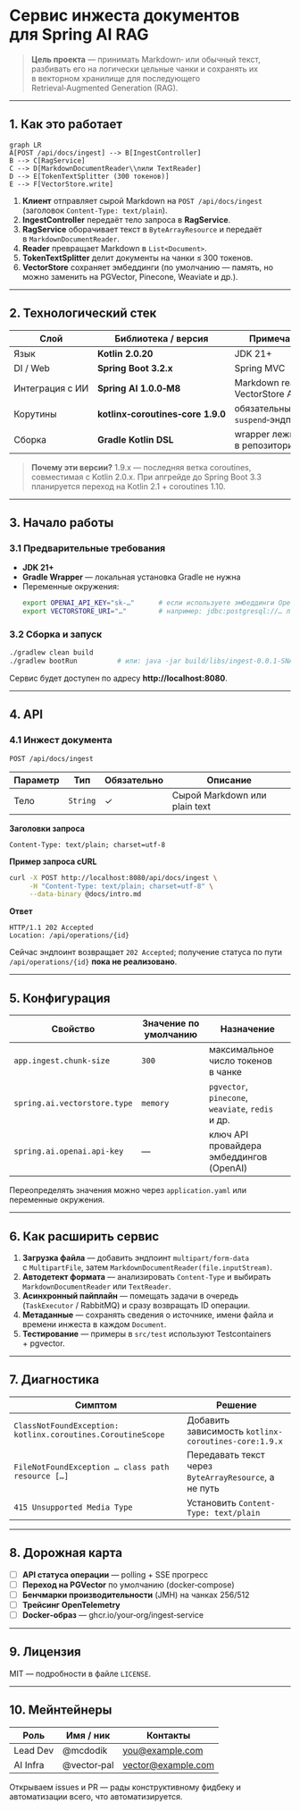 # Сервис инжеста документов для Spring AI RAG

> **Цель проекта** — принимать Markdown‑ или обычный текст, разбивать его на логически цельные чанки и сохранять их в векторном хранилище для последующего Retrieval‑Augmented Generation (RAG).

---

## 1. Как это работает

```mermaid
graph LR
A[POST /api/docs/ingest] --> B[IngestController]
B --> C[RagService]
C --> D[MarkdownDocumentReader\\nили TextReader]
D --> E[TokenTextSplitter (300 токенов)]
E --> F[VectorStore.write]
```

1. **Клиент** отправляет сырой Markdown на `POST /api/docs/ingest` (заголовок `Content‑Type: text/plain`).
2. **IngestController** передаёт тело запроса в **RagService**.
3. **RagService** оборачивает текст в `ByteArrayResource` и передаёт в `MarkdownDocumentReader`.
4. **Reader** превращает Markdown в `List<Document>`.
5. **TokenTextSplitter** делит документы на чанки ≤ 300 токенов.
6. **VectorStore** сохраняет эмбеддинги (по умолчанию — память, но можно заменить на PGVector, Pinecone, Weaviate и др.).

---

## 2. Технологический стек

| Слой              | Библиотека / версия                 | Примечание                                 |
|-------------------|--------------------------------------|--------------------------------------------|
| Язык              | **Kotlin 2.0.20**                   | JDK 21+                                    |
| DI / Web          | **Spring Boot 3.2.x**               | Spring MVC                                 |
| Интеграция с ИИ   | **Spring AI 1.0.0‑M8**              | Markdown reader, VectorStore API           |
| Корутины          | **kotlinx‑coroutines‑core 1.9.0**   | обязательны для `suspend`‑эндпоинтов       |
| Сборка            | **Gradle Kotlin DSL**               | wrapper лежит в репозитории                |

> **Почему эти версии?** 1.9.x — последняя ветка coroutines, совместимая с Kotlin 2.0.x. При апгрейде до Spring Boot 3.3 планируется переход на Kotlin 2.1 + coroutines 1.10.

---

## 3. Начало работы

### 3.1 Предварительные требования

* **JDK 21+**
* **Gradle Wrapper** — локальная установка Gradle не нужна
* Переменные окружения:
  ```bash
  export OPENAI_API_KEY="sk‑…"      # если используете эмбеддинги OpenAI
  export VECTORSTORE_URI="…"        # например: jdbc:postgresql://… либо pinecone://…
  ```

### 3.2 Сборка и запуск

```bash
./gradlew clean build
./gradlew bootRun          # или: java -jar build/libs/ingest-0.0.1-SNAPSHOT.jar
```

Сервис будет доступен по адресу **http://localhost:8080**.

---

## 4. API

### 4.1 Инжест документа

`POST /api/docs/ingest`

| Параметр | Тип      | Обязательно | Описание                        |
|----------|----------|-------------|---------------------------------|
| Тело     | `String` | ✓           | Сырой Markdown или plain text   |

**Заголовки запроса**

```
Content-Type: text/plain; charset=utf-8
```

**Пример запроса cURL**

```bash
curl -X POST http://localhost:8080/api/docs/ingest \
     -H "Content-Type: text/plain; charset=utf-8" \
     --data-binary @docs/intro.md
```

**Ответ**

```
HTTP/1.1 202 Accepted
Location: /api/operations/{id}
```

Сейчас эндпоинт возвращает `202 Accepted`; получение статуса по пути `/api/operations/{id}` **пока не реализовано**.

---

## 5. Конфигурация

| Свойство                         | Значение по умолчанию | Назначение                                         |
|----------------------------------|-----------------------|----------------------------------------------------|
| `app.ingest.chunk-size`          | `300`                 | максимальное число токенов в чанке                 |
| `spring.ai.vectorstore.type`     | `memory`              | `pgvector`, `pinecone`, `weaviate`, `redis` и др.  |
| `spring.ai.openai.api-key`       | —                     | ключ API провайдера эмбеддингов (OpenAI)           |

Переопределять значения можно через `application.yaml` или переменные окружения.

---

## 6. Как расширить сервис

1. **Загрузка файла** — добавить эндпоинт `multipart/form-data` с `MultipartFile`, затем `MarkdownDocumentReader(file.inputStream)`.
2. **Автодетект формата** — анализировать `Content-Type` и выбирать `MarkdownDocumentReader` или `TextReader`.
3. **Асинхронный пайплайн** — помещать задачи в очередь (`TaskExecutor` / RabbitMQ) и сразу возвращать ID операции.
4. **Метаданные** — сохранять сведения о источнике, имени файла и времени инжеста в каждом `Document`.
5. **Тестирование** — примеры в `src/test` используют Testcontainers + pgvector.

---

## 7. Диагностика

| Симптом                                                  | Решение                                                   |
|----------------------------------------------------------|-----------------------------------------------------------|
| `ClassNotFoundException: kotlinx.coroutines.CoroutineScope` | Добавить зависимость `kotlinx-coroutines-core:1.9.x`      |
| `FileNotFoundException … class path resource […]`        | Передавать текст через `ByteArrayResource`, а не путь     |
| `415 Unsupported Media Type`                             | Установить `Content-Type: text/plain`                     |

---

## 8. Дорожная карта

* [ ] **API статуса операции** — polling + SSE прогресс
* [ ] **Переход на PGVector** по умолчанию (docker‑compose)
* [ ] **Бенчмарки производительности** (JMH) на чанках 256/512
* [ ] **Трейсинг OpenTelemetry**
* [ ] **Docker‑образ** — ghcr.io/your‑org/ingest‑service

---

## 9. Лицензия

MIT — подробности в файле `LICENSE`.

---

## 10. Мейнтейнеры

| Роль      | Имя / ник   | Контакты            |
|-----------|-------------|---------------------|
| Lead Dev  | @mcdodik    | you@example.com     |
| AI Infra  | @vector‑pal | vector@example.com  |

Открываем issues и PR — рады конструктивному фидбеку и автоматизации всего, что автоматизируется.

